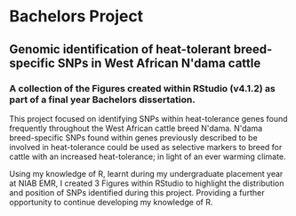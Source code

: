# Bachelors Project
## Genomic identification of heat-tolerant breed-specific SNPs in West African N'dama cattle
### A collection of the Figures created within RStudio (v4.1.2) as part of a final year Bachelors dissertation.

This project focused on identifying SNPs within heat-tolerance genes found frequently throughout the West African cattle breed N'dama. N'dama breed-specific SNPs found within genes previously described to be involved in heat-tolerance could be used as selective markers to breed for cattle with an increased heat-tolerance; in light of an ever warming climate. 

Using my knowledge of R, learnt during my undergraduate placement year at NIAB EMR, I created 3 Figures within RStudio to highlight the distribution and position of SNPs identified during this project. Providing a further opportunity to continue developing my knowledge of R.

